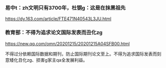 ### 易中t：zh文明只有3700年，杜钢g：这是在抹黑祖先
https://dy.163.com/article/FTE471N40543L3JU.html

### 教育部：不得为追求论文国际发表而丑化zg
https://new.qq.com/omn/20201215/20201215A04SFB00.html

不得过分依赖国际数据和期刊，防止国际期刊论文至上。不得为追求国际发表而刻意矮化丑化zg、损害g家主qa全发展利益。

